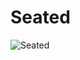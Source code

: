 # Seated
![Seated](https://socialify.git.ci/Andrea-Riva/Seated/image?font=Inter&language=1&name=1&owner=1&stargazers=1&theme=Dark)
